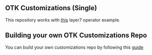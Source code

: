 ## OTK Customizations (Single)
This repository works with [this](https://github.com/CAAPIM/layer7-operator/tree/main/example/otk/single) layer7 operator example.

## Building your own OTK Customizations Repo
You can build your own customizations repo by following this [guide](https://github.com/Layer7-Community/Utilities/tree/main/gateway-create-otk-customizations)

